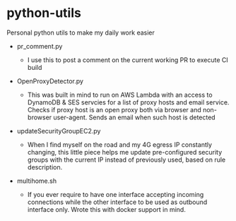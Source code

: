 # python-utils
Personal python utils to make my daily work easier

- pr_comment.py
  - I use this to post a comment on the current working PR to execute CI build
  
- OpenProxyDetector.py
  - This was built in mind to run on AWS Lambda with an access to DynamoDB & SES servcies for a list of proxy hosts and email service.
    Checks if proxy host is an open proxy both via browser and non-browser user-agent.
    Sends an email when such host is detected

- updateSecurityGroupEC2.py
  - When I find myself on the road and my 4G egress IP constantly changing, this little piece helps me update pre-configured security groups with the current IP instead of previously used, based on rule description.

- multihome.sh
  - If you ever require to have one interface accepting incoming connections while the other interface to be used as outbound interface only. Wrote this with docker support in mind.
